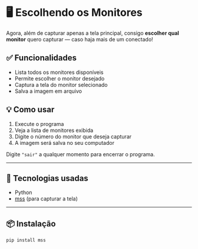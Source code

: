 # 🖥️ Escolhendo os Monitores

Agora, além de capturar apenas a tela principal, consigo **escolher qual monitor** quero capturar — caso haja mais de um conectado!

## ✅ Funcionalidades

- Lista todos os monitores disponíveis
- Permite escolher o monitor desejado
- Captura a tela do monitor selecionado
- Salva a imagem em arquivo

## 💡 Como usar

1. Execute o programa
2. Veja a lista de monitores exibida
3. Digite o número do monitor que deseja capturar
4. A imagem será salva no seu computador

Digite `"sair"` a qualquer momento para encerrar o programa.

---

## 🚀 Tecnologias usadas

- Python
- [mss](https://pypi.org/project/mss/) (para capturar a tela)

---

## 📦 Instalação

```bash
pip install mss
